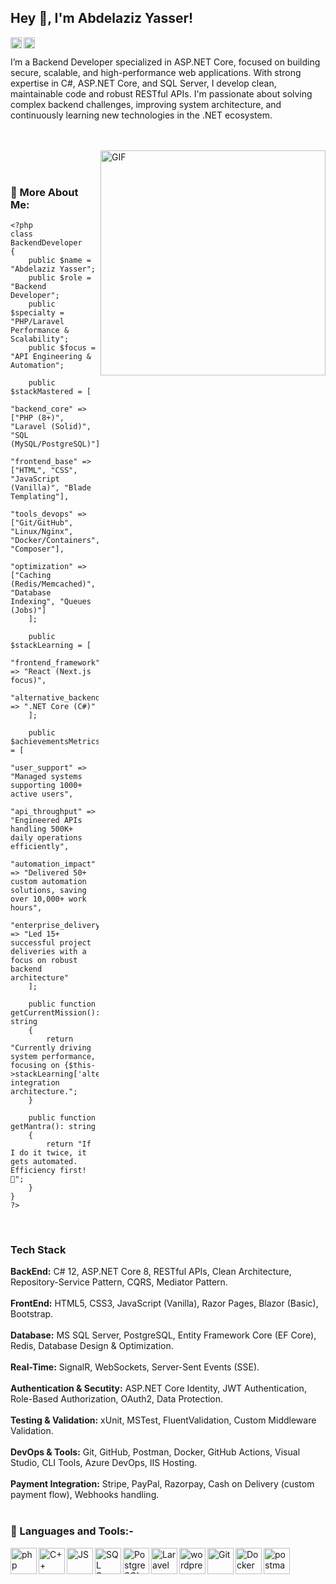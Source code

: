 ## Hey 👋, I'm Abdelaziz Yasser!

<a href='https://www.linkedin.com/in/abdelaziz-yasser/'><img align='left' alt="linkedin" src="https://upload.wikimedia.org/wikipedia/commons/thumb/c/ca/LinkedIn_logo_initials.png/960px-LinkedIn_logo_initials.png" height='18px'/></a>

<a href='https://abdelazizyasser.dev@gmail.com'><img align='left' alt="twitter" src="https://upload.wikimedia.org/wikipedia/commons/thumb/7/7e/Gmail_icon_%282020%29.svg/2560px-Gmail_icon_%282020%29.svg.png" height='18px'/></a>
<br>

I’m a Backend Developer specialized in ASP.NET Core, focused on building secure, scalable, and high-performance web applications.
With strong expertise in C#, ASP.NET Core, and SQL Server, I develop clean, maintainable code and robust RESTful APIs.
I'm passionate about solving complex backend challenges, improving system architecture, and continuously learning new technologies in the .NET ecosystem.

<br /> <br /> <img align="right" alt="GIF" src="https://media3.giphy.com/media/v1.Y2lkPTZjMDliOTUyZXhlZ2UzOWVmdW5vY3hxc2M4bDNsaWt4aTdsMWt3eWVqMmJjOGIwdiZlcD12MV9naWZzX3NlYXJjaCZjdD1n/L8K62iTDkzGX6/giphy.gif" width="360px"/> 
<br><br>

### 🧐 More About Me:
```
<?php
class BackendDeveloper
{
    public $name = "Abdelaziz Yasser";
    public $role = "Backend Developer";
    public $specialty = "PHP/Laravel Performance & Scalability";
    public $focus = "API Engineering & Automation";
    
    public $stackMastered = [
        "backend_core" => ["PHP (8+)", "Laravel (Solid)", "SQL (MySQL/PostgreSQL)"],
        "frontend_base" => ["HTML", "CSS", "JavaScript (Vanilla)", "Blade Templating"],
        "tools_devops" => ["Git/GitHub", "Linux/Nginx", "Docker/Containers", "Composer"],
        "optimization" => ["Caching (Redis/Memcached)", "Database Indexing", "Queues (Jobs)"]
    ];

    public $stackLearning = [
        "frontend_framework" => "React (Next.js focus)",
        "alternative_backend" => ".NET Core (C#)"
    ];

    public $achievementsMetrics = [
        "user_support" => "Managed systems supporting 1000+ active users",
        "api_throughput" => "Engineered APIs handling 500K+ daily operations efficiently",
        "automation_impact" => "Delivered 50+ custom automation solutions, saving over 10,000+ work hours",
        "enterprise_delivery" => "Led 15+ successful project deliveries with a focus on robust backend architecture"
    ];

    public function getCurrentMission(): string
    {
        return "Currently driving system performance, focusing on {$this->stackLearning['alternative_backend']} integration architecture.";
    }
    
    public function getMantra(): string
    {
        return "If I do it twice, it gets automated. Efficiency first! 🚀";
    }
}
?>
```
<br>

### Tech Stack
<strong>BackEnd:</strong> C# 12, ASP.NET Core 8, RESTful APIs, Clean Architecture, Repository-Service Pattern, CQRS, Mediator Pattern.
<br>
<br>
<strong>FrontEnd:</strong> HTML5, CSS3, JavaScript (Vanilla), Razor Pages, Blazor (Basic), Bootstrap.
<br>
<br>
<strong>Database:</strong> MS SQL Server, PostgreSQL, Entity Framework Core (EF Core), Redis, Database Design & Optimization.
<br>
<br>
<strong>Real-Time:</strong> SignalR, WebSockets, Server-Sent Events (SSE).
<br>
<br>
<strong>Authentication & Secutity:</strong> ASP.NET Core Identity, JWT Authentication, Role-Based Authorization, OAuth2, Data Protection.
<br>
<br>
<strong>Testing & Validation:</strong> xUnit, MSTest, FluentValidation, Custom Middleware Validation.
<br>
<br>
<strong>DevOps & Tools:</strong> Git, GitHub, Postman, Docker, GitHub Actions, Visual Studio, CLI Tools, Azure DevOps, IIS Hosting.
<br>
<br>
<strong>Payment Integration:</strong> Stripe, PayPal, Razorpay, Cash on Delivery (custom payment flow), Webhooks handling.
<br>
<br>

### 🔨 Languages and Tools:-


  <img align="left" src="https://upload.wikimedia.org/wikipedia/commons/thumb/b/bd/Logo_C_sharp.svg/1820px-Logo_C_sharp.svg.png" alt="php" height="42px"/>

  <img align="left" src="https://upload.wikimedia.org/wikipedia/commons/thumb/1/18/ISO_C%2B%2B_Logo.svg/911px-ISO_C%2B%2B_Logo.svg.png" alt="C++" height="42px"/>

  <img align="left" src="https://upload.wikimedia.org/wikipedia/commons/thumb/9/99/Unofficial_JavaScript_logo_2.svg/2048px-Unofficial_JavaScript_logo_2.svg.png" alt="JS" height="42px"/>

  <img align="left" src="https://www.svgrepo.com/download/303229/microsoft-sql-server-logo.svg" alt="SQL Server" height="42px"/>

  <img align="left" src="https://cdn-icons-png.flaticon.com/512/5968/5968342.png" alt="PostgreSQL" height="42px"/>

  <img align="left" src="https://upload.wikimedia.org/wikipedia/commons/thumb/7/7d/Microsoft_.NET_logo.svg/2048px-Microsoft_.NET_logo.svg.png" alt="Laravel" height="42px"/>
  
  <img align="left" src="https://softwareasli.com/wp-content/uploads/2019/08/ASP.NET_.png" alt="wordpress" height="42px"/>

  <img align="left" src="https://git-scm.com/images/logos/downloads/Git-Icon-1788C.png" alt="Git" height="42px"/>

  <img align="left" src="https://cdn4.iconfinder.com/data/icons/logos-and-brands/512/97_Docker_logo_logos-512.png" alt="Docker" height="42px"/>

  <img align="left" src="https://uxwing.com/wp-content/themes/uxwing/download/brands-and-social-media/postman-icon.png" alt="postman" height="42px"/>

<br>

</a>
